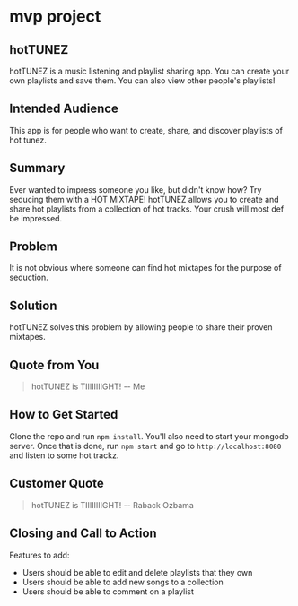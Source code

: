# mvp project #

## hotTUNEZ ##
hotTUNEZ is a music listening and playlist sharing app. You can create your own playlists and save them. You can also view other people's playlists!

## Intended Audience ##
This app is for people who want to create, share, and discover playlists of hot tunez.

## Summary ##
Ever wanted to impress someone you like, but didn't know how? Try seducing them with a HOT MIXTAPE! hotTUNEZ allows you to create and share hot playlists from a collection of hot tracks. Your crush will most def be impressed.

## Problem ##
It is not obvious where someone can find hot mixtapes for the purpose of seduction.

## Solution ##
hotTUNEZ solves this problem by allowing people to share their proven mixtapes.

## Quote from You ##
  > hotTUNEZ is TIIIIIIIIGHT!
  > -- Me

## How to Get Started ##
Clone the repo and run `npm install`. You'll also need to start your mongodb server. Once that is done, run `npm start` and go to `http://localhost:8080` and listen to some hot trackz.

## Customer Quote ##
  > hotTUNEZ is TIIIIIIIIGHT!
  > -- Raback Ozbama

## Closing and Call to Action ##
Features to add:
- Users should be able to edit and delete playlists that they own
- Users should be able to add new songs to a collection
- Users should be able to comment on a playlist
